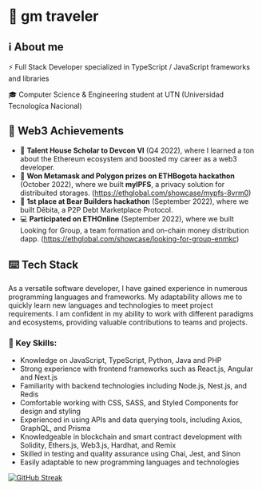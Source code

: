 # 👋 gm traveler

## ℹ️ About me

⚡ Full Stack Developer specialized in TypeScript / JavaScript frameworks and libraries

🎓 Computer Science & Engineering student at UTN (Universidad Tecnologíca Nacional)

## 🏅 Web3 Achievements

* 🦄 **Talent House Scholar to Devcon VI** (Q4 2022), where I learned a ton about the Ethereum ecosystem and boosted my career as a web3 developer.
* 🥈 **Won Metamask and Polygon prizes on ETHBogota hackathon** (October 2022), where we built **myIPFS**, a privacy solution for distribuited storages. 	(https://ethglobal.com/showcase/mypfs-8vrm0)
* 🥇 **1st place at Bear Builders hackathon** (September 2022),  where we built Dēbita, a P2P Debt Marketplace Protocol.
* 💻 **Participated on ETHOnline** (September 2022), where we built Looking for Group, a team formation and on-chain money distribution dapp. (https://ethglobal.com/showcase/looking-for-group-enmkc)


## ⌨️ Tech Stack
As a versatile software developer, I have gained experience in numerous programming languages and frameworks. My adaptability allows me to quickly learn new languages and technologies to meet project requirements. I am confident in my ability to work with different paradigms and ecosystems, providing valuable contributions to teams and projects.

### 🔑 Key Skills:

* Knowledge on JavaScript, TypeScript, Python, Java and PHP
* Strong experience with frontend frameworks such as React.js, Angular and Next.js
* Familiarity with backend technologies including Node.js, Nest.js, and Redis
* Comfortable working with CSS, SASS, and Styled Components for design and styling
* Experienced in using APIs and data querying tools, including Axios, GraphQL, and Prisma
* Knowledgeable in blockchain and smart contract development with Solidity, Ethers.js, Web3.js, Hardhat, and Remix
* Skilled in testing and quality assurance using Chai, Jest, and Sinon
* Easily adaptable to new programming languages and technologies

[![GitHub Streak](https://streak-stats.demolab.com?user=Esteban-V&hide_border=true&mode=weekly)](https://git.io/streak-stats)
